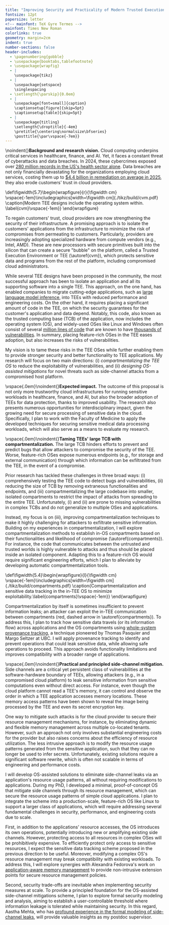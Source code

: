 ```yaml
---
title: "Improving Security and Practicality of Modern Trusted Execution Environments"
fontsize: 12pt
papersize: letter
<!-- mainfont: TeX Gyre Termes -->
mainfont: Times New Roman
colorlinks: true
geometry: margin=2cm
indent: true
number-sections: false
header-includes:
  - \pagenumbering{gobble}
  - \usepackage{booktabs,tablefootnote}
  - \usepackage{wrapfig}
  - |
    \usepackage{tikz}
  - |
    \usepackage{setspace}
    \singlespacing
  - \setlength{\parskip}{0.0em}
  - |
    \usepackage[font=small]{caption}
    \captionsetup[figure]{skip=5pt}
    \captionsetup[table]{skip=5pt}
  - |
    \usepackage{titling}
    \setlength{\droptitle}{-4em} 
    \pretitle{\centering\normalsize\bfseries}
    \posttitle{\par\vspace{-7em}}
---
```


<!-- markdownlint-disable MD041 MD013 MD036 -->

\noindent{}**Background and research vision.** Cloud computing underpins critical services in healthcare, finance, and AI. Yet, it faces a constant threat of cyberattacks and data breaches. In 2024, these cybercrimes exposed over [280 million records in the US's health sector alone](https://www.verizon.com/business/resources/reports/2024-dbir-data-breach-investigations-report.pdf). Data breaches are not only financially devastating for the organizations employing cloud services, costing them up to [$4.4 billion in remediation on average in 2025](https://www.ibm.com/downloads/documents/us-en/131cf87b20b31c91), they also erode customers' trust in cloud providers.

\def\figwidth{5.7}\begin{wrapfigure}{r}{\figwidth cm} \vspace{-1em}\includegraphics[width=\figwidth cm]{./tikz/build/cvm.pdf} \caption{Modern TEE designs include the operating system within. \label{cvm}\vspace{-1em}} \end{wrapfigure}

To regain customers' trust, cloud providers are now strengthening the security of their infrastructure. A promising approach is to isolate the customers' applications from the infrastructure to minimize the risk of compromises from permeating to customers. Particularly, providers are increasingly adopting specialized hardware from compute vendors (e.g., Intel, AMD). These are new processors with secure primitives built into the silicon that can create a secure "bubble" on the platform, called a Trusted Execution Environment or TEE (\autoref{cvm}), which protects sensitive data and programs from the rest of the platform, including compromised cloud administrators.

While several TEE designs have been proposed in the community, the most successful approach has been to isolate an application and all its supporting software into a single TEE. This approach, on the one hand, has enabled companies to migrate cutting-edge applications, such as [large language model inference](https://docs.privatemode.ai/security), into TEEs with reduced performance and engineering costs. On the other hand, it requires placing a significant amount of code in the TEE, on which the security guarantees for the customer's application and data depend. Notably, this code, also known as the trusted computing base (TCB) of the application, now includes the operating system (OS), and widely-used OSes like Linux and Windows often consist of several [million lines of code](https://www.stackscale.com/blog/linux-kernel-surpasses-40-million-lines-code/) that are known to have [thousands of vulnerabilities](https://tuxcare.com/blog/the-linux-kernel-cve-flood-continues-unabated-in-2025/). In summary, placing feature-rich OSes in the TEE eases adoption, but also increases the risks of vulnerabilities.

My vision is to tame these risks in the TEE OSes while further enabling them to provide stronger security and better functionality to TEE applications. My research will focus on two main directions: (i) _compartmentalizing the TEE OS_ to reduce the exploitability of vulnerabilities, and (ii) _designing OS-assisted mitigations_ for novel threats such as side-channel attacks from a compromised host platform.

\vspace{.0em}\noindent{}**Expected impact.** The outcome of this proposal is not only more trustworthy cloud infrastructures for running sensitive workloads in healthcare, finance, and AI, but also the broader adoption of TEEs for data protection, thanks to improved usability. The research also presents numerous opportunities for interdisciplinary impact, given the growing need for secure processing of sensitive data in the cloud. Specifically, I plan to work with the Faculty of Medicine to apply the developed techniques for securing sensitive medical data processing workloads, which will also serve as a means to evaluate my research.

\vspace{.0em}\noindent{}**Taming TEEs' large TCB with compartmentalization.** The large TCB hinders efforts to prevent and predict bugs that allow attackers to compromise the security of the TEE. Worse, feature-rich OSes expose numerous endpoints (e.g., for storage and external communication) through which information can be exfiltrated from the TEE, in the event of a compromise.

Prior research has tackled these challenges in three broad ways: (i) comprehensively testing the TEE code to detect bugs and vulnerabilities, (ii) reducing the size of TCB by removing extraneous functionalities and endpoints, and (iii) compartmentalizing the large codebase into smaller, isolated compartments to restrict the impact of attacks from spreading to the entire TEE. Unfortunately, (i) and (ii) are prone to missing vulnerabilities in complex TCBs and do not generalize to multiple OSes and applications.

Instead, my focus is on (iii), improving compartmentalization techniques to make it highly challenging for attackers to exfiltrate sensitive information. Building on my experiences in compartmentalization, I will explore compartmentalization methods to establish in-OS compartments based on their functionalities and likelihood of compromise (\autoref{compartments}). For instance, the code that communicates between the untrusted and trusted worlds is highly vulnerable to attacks and thus should be placed inside an isolated component. Adapting this to a feature-rich OS would require significant engineering efforts, which I plan to alleviate by developing automatic compartmentalization tools.

\def\figwidth{5.4}\begin{wrapfigure}{l}{\figwidth cm} \vspace{-1em}\includegraphics[width=\figwidth cm]{./tikz/build/compartments.pdf} \caption{Compartmentalization and sensitive data tracking in the in-TEE OS to minimize exploitability.\label{compartments}\vspace{-1em}} \end{wrapfigure}

Compartmentalization by itself is sometimes insufficient to prevent information leaks; an attacker can exploit the in-TEE communication between compartments (red, dashed arrow in \autoref{compartments}). To address this, I plan to track how sensitive data travels (or its information flow) across applications and the OS compartments using [whole-system provenance tracking](https://spg.cs.ubc.ca/publication/2018-ccs/), a technique pioneered by Thomas Pasquier and Margo Seltzer at UBC. I will apply provenance tracking to identify and prevent operations that could leak sensitive data, while allowing safe operations to proceed. This approach avoids functionality limitations and improves compatibility with a broader range of applications.

\vspace{.0em}\noindent{}**Practical and principled side-channel mitigation.** Side channels are a critical yet persistent class of vulnerabilities at the software-hardware boundary of TEEs, allowing attackers (e.g., in a compromised cloud platform) to leak sensitive information from sensitive computations even without direct access. For instance, even though the cloud platform cannot read a TEE's memory, it can control and observe the order in which a TEE application accesses memory locations. These memory access patterns have been shown to reveal the image being processed by the TEE and even its secret encryption key.

One way to mitigate such attacks is for the cloud provider to secure their resource management mechanisms, for instance, by eliminating dynamic and flexible memory management across multiple co-located tenants. However, such an approach not only involves substantial engineering costs for the provider but also raises concerns about the efficiency of resource utilization. The less intrusive approach is to modify the resource usage patterns generated from the sensitive application, such that they can no longer be used to infer secrets. Unfortunately, existing solutions require a significant software rewrite, which is often not scalable in terms of engineering and performance costs.

I will develop OS-assisted solutions to eliminate side-channel leaks via an application's resource usage patterns, all without requiring modifications to applications. During my PhD, I developed a minimal, proof-of-concept OS that mitigate side channels through its resource management, which can secure the resource usage patterns of simple cloud applications. I plan to integrate the scheme into a production-scale, feature-rich OS like Linux to support a larger class of applications, which will require addressing several fundamental challenges in security, performance, and engineering costs due to scale.

First, in addition to the applications' resource accesses, the OS introduces its own operations, potentially introducing new or amplifying existing side channels. However, protecting access to all resources in complex OSes will be prohibitively expensive. To efficiently protect only access to sensitive resources, I expect the sensitive data tracking scheme proposed in the previous direction to be useful. Moreover, modifying a complex OS's resource management may break compatibility with existing workloads. To address this, I will explore synergies with Alexandra Fedorova's work on [application-aware memory management](https://open.library.ubc.ca/soa/cIRcle/collections/ubctheses/24/items/1.0442017) to provide non-intrusive extension points for secure resource management policies.

Second, security trade-offs are inevitable when implementing security measures at scale. To provide a principled foundation for the OS-assisted side-channel mitigations scheme, I plan to explore formal security modeling and analysis, aiming to establish a user-controllable threshold where information leakage is tolerated while maintaining security. In this regard, Aastha Mehta, who has [profound experience in the formal modeling of side-channel leaks](https://www.cs.ubc.ca/news/2021/11/dr-aastha-mehta-secured-her-data-privacy-and-systems-talent), will provide valuable insights as my postdoc supervisor.
